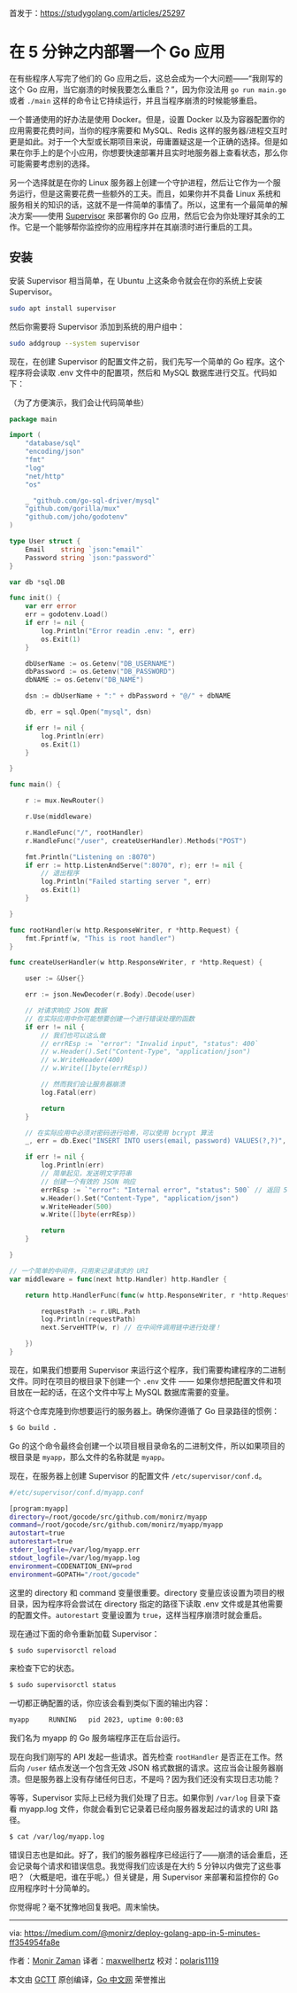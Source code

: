 首发于：https://studygolang.com/articles/25297

# 在 5 分钟之内部署一个 Go 应用

在有些程序人写完了他们的 Go 应用之后，这总会成为一个大问题——“我刚写的这个 Go 应用，当它崩溃的时候我要怎么重启？”，因为你没法用 `go run main.go` 或者 `./main` 这样的命令让它持续运行，并且当程序崩溃的时候能够重启。

一个普通使用的好办法是使用 Docker。但是，设置 Docker 以及为容器配置你的应用需要花费时间，当你的程序需要和 MySQL、Redis 这样的服务器/进程交互时更是如此。对于一个大型或长期项目来说，毋庸置疑这是一个正确的选择。但是如果在你手上的是个小应用，你想要快速部署并且实时地服务器上查看状态，那么你可能需要考虑别的选择。

另一个选择就是在你的 Linux 服务器上创建一个守护进程，然后让它作为一个服务运行，但是这需要花费一些额外的工夫。而且，如果你并不具备 Linux 系统和服务相关的知识的话，这就不是一件简单的事情了。所以，这里有一个最简单的解决方案——使用 [Supervisor](http://supervisord.org/) 来部署你的 Go 应用，然后它会为你处理好其余的工作。它是一个能够帮你监控你的应用程序并在其崩溃时进行重启的工具。

## 安装

安装 Supervisor 相当简单，在 Ubuntu 上这条命令就会在你的系统上安装 Supervisor。

```bash
sudo apt install supervisor
```

然后你需要将 Supervisor 添加到系统的用户组中：

```bash
sudo addgroup --system supervisor
```

现在，在创建 Supervisor 的配置文件之前，我们先写一个简单的 Go 程序。这个程序将会读取 .env 文件中的配置项，然后和 MySQL 数据库进行交互。代码如下：

（为了方便演示，我们会让代码简单些）

```go
package main

import (
	"database/sql"
	"encoding/json"
	"fmt"
	"log"
	"net/http"
	"os"

	_ "github.com/go-sql-driver/mysql"
	"github.com/gorilla/mux"
	"github.com/joho/godotenv"
)

type User struct {
	Email    string `json:"email"`
	Password string `json:"password"`
}

var db *sql.DB

func init() {
	var err error
	err = godotenv.Load()
	if err != nil {
		log.Println("Error readin .env: ", err)
		os.Exit(1)
	}

	dbUserName := os.Getenv("DB_USERNAME")
	dbPassword := os.Getenv("DB_PASSWORD")
	dbNAME := os.Getenv("DB_NAME")

	dsn := dbUserName + ":" + dbPassword + "@/" + dbNAME

	db, err = sql.Open("mysql", dsn)

	if err != nil {
		log.Println(err)
		os.Exit(1)
	}

}

func main() {

	r := mux.NewRouter()

	r.Use(middleware)

	r.HandleFunc("/", rootHandler)
	r.HandleFunc("/user", createUserHandler).Methods("POST")

	fmt.Println("Listening on :8070")
	if err := http.ListenAndServe(":8070", r); err != nil {
		// 退出程序
		log.Println("Failed starting server ", err)
		os.Exit(1)
	}

}

func rootHandler(w http.ResponseWriter, r *http.Request) {
	fmt.Fprintf(w, "This is root handler")
}

func createUserHandler(w http.ResponseWriter, r *http.Request) {

	user := &User{}

	err := json.NewDecoder(r.Body).Decode(user)

    // 对请求响应 JSON 数据
    // 在实际应用中你可能想要创建一个进行错误处理的函数
	if err != nil {
		// 我们也可以这么做
		// errREsp := `"error": "Invalid input", "status": 400`
		// w.Header().Set("Content-Type", "application/json")
		// w.WriteHeader(400)
        // w.Write([]byte(errREsp))

        // 然而我们会让服务器崩溃
		log.Fatal(err)

		return
	}

    // 在实际应用中必须对密码进行哈希，可以使用 bcrypt 算法
	_, err = db.Exec("INSERT INTO users(email, password) VALUES(?,?)", user.Email, user.Password)

	if err != nil {
		log.Println(err)
        // 简单起见，发送明文字符串
        // 创建一个有效的 JSON 响应
		errREsp := `"error": "Internal error", "status": 500` // 返回 500 状态码，因为这是我们而非用户的问题
		w.Header().Set("Content-Type", "application/json")
		w.WriteHeader(500)
		w.Write([]byte(errREsp))

		return
	}

}

// 一个简单的中间件，只用来记录请求的 URI
var middleware = func(next http.Handler) http.Handler {

	return http.HandlerFunc(func(w http.ResponseWriter, r *http.Request) {

		requestPath := r.URL.Path
		log.Println(requestPath)
		next.ServeHTTP(w, r) // 在中间件调用链中进行处理！

	})
}
```

现在，如果我们想要用 Supervisor 来运行这个程序，我们需要构建程序的二进制文件。同时在项目的根目录下创建一个 `.env` 文件 —— 如果你想把配置文件和项目放在一起的话，在这个文件中写上 MySQL 数据库需要的变量。

将这个仓库克隆到你想要运行的服务器上。确保你遵循了 Go 目录路径的惯例：

```bash
$ Go build .
```

Go 的这个命令最终会创建一个以项目根目录命名的二进制文件，所以如果项目的根目录是 `myapp`，那么文件的名称就是 `myapp`。

现在，在服务器上创建 Supervisor 的配置文件 `/etc/supervisor/conf.d`。

```bash
#/etc/supervisor/conf.d/myapp.conf

[program:myapp]
directory=/root/gocode/src/github.com/monirz/myapp
command=/root/gocode/src/github.com/monirz/myapp/myapp
autostart=true
autorestart=true
stderr_logfile=/var/log/myapp.err
stdout_logfile=/var/log/myapp.log
environment=CODENATION_ENV=prod
environment=GOPATH="/root/gocode"
```

这里的 directory 和 command 变量很重要。directory 变量应该设置为项目的根目录，因为程序将会尝试在 directory 指定的路径下读取 .env 文件或是其他需要的配置文件。`autorestart` 变量设置为 `true`，这样当程序崩溃时就会重启。

现在通过下面的命令重新加载 Supervisor：

```bash
$ sudo supervisorctl reload
```

来检查下它的状态。

```bash
$ sudo supervisorctl status
```

一切都正确配置的话，你应该会看到类似下面的输出内容：

```bash
myapp     RUNNING   pid 2023, uptime 0:00:03
```

我们名为 myapp 的 Go 服务端程序正在后台运行。

现在向我们刚写的 API 发起一些请求。首先检查 `rootHandler` 是否正在工作。然后向 `/user` 结点发送一个包含无效 JSON 格式数据的请求。这应当会让服务器崩溃。但是服务器上没有存储任何日志，不是吗？因为我们还没有实现日志功能？

等等，Supervisor 实际上已经为我们处理了日志。如果你到 `/var/log` 目录下查看 myapp.log 文件，你就会看到它记录着已经向服务器发起过的请求的 URI 路径。

```bash
$ cat /var/log/myapp.log
```

错误日志也是如此。好了，我们的服务器程序已经运行了——崩溃的话会重启，还会记录每个请求和错误信息。我觉得我们应该是在大约 5 分钟以内做完了这些事吧？（大概是吧，谁在乎呢。）但关键是，用 Supervisor 来部署和监控你的 Go 应用程序时十分简单的。

你觉得呢？毫不犹豫地回复我吧。周末愉快。

---

via: https://medium.com/@monirz/deploy-golang-app-in-5-minutes-ff354954fa8e

作者：[Monir Zaman](https://medium.com/@monirz)
译者：[maxwellhertz](https://github.com/maxwellhertz)
校对：[polaris1119](https://github.com/polaris1119)

本文由 [GCTT](https://github.com/studygolang/GCTT) 原创编译，[Go 中文网](https://studygolang.com/) 荣誉推出
